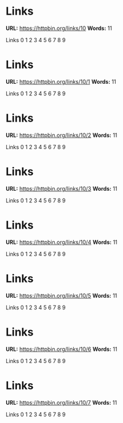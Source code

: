 

# Links
**URL:** https://httpbin.org/links/10
**Words:** 11

Links 0 1 2 3 4 5 6 7 8 9

# Links
**URL:** https://httpbin.org/links/10/1
**Words:** 11

Links 0 1 2 3 4 5 6 7 8 9

# Links
**URL:** https://httpbin.org/links/10/2
**Words:** 11

Links 0 1 2 3 4 5 6 7 8 9

# Links
**URL:** https://httpbin.org/links/10/3
**Words:** 11

Links 0 1 2 3 4 5 6 7 8 9

# Links
**URL:** https://httpbin.org/links/10/4
**Words:** 11

Links 0 1 2 3 4 5 6 7 8 9

# Links
**URL:** https://httpbin.org/links/10/5
**Words:** 11

Links 0 1 2 3 4 5 6 7 8 9

# Links
**URL:** https://httpbin.org/links/10/6
**Words:** 11

Links 0 1 2 3 4 5 6 7 8 9

# Links
**URL:** https://httpbin.org/links/10/7
**Words:** 11

Links 0 1 2 3 4 5 6 7 8 9